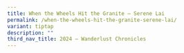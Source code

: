 ```yaml
---
title: When the Wheels Hit the Granite – Serene Lai
permalink: /when-the-wheels-hit-the-granite-serene-lai/
variant: tiptap
description: ""
third_nav_title: 2024 – Wanderlust Chronicles
---
```

